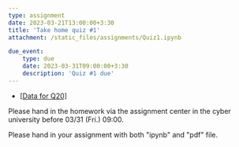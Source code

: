 ```yaml
---
type: assignment
date: 2023-03-21T13:00:00+3:30
title: 'Take home quiz #1'
attachment: /static_files/assignments/Quiz1.ipynb

due_event: 
    type: due
    date: 2023-03-31T09:00:00+3:30
    description: 'Quiz #1 due'
---
```

- [[Data for Q20]](https://drive.google.com/file/d/1adZG_u7fIv9INmzLiSZsZstswiU1QvW7/view?usp=sharing)

Please hand in the homework via the assignment center in the cyber university before 03/31 (Fri.) 09:00.

Please hand in your assignment with both "ipynb" and "pdf" file.

